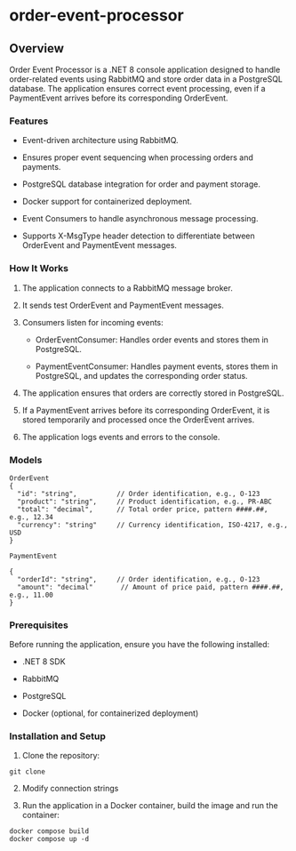 # order-event-processor

## Overview

Order Event Processor is a .NET 8 console application designed to handle order-related events using RabbitMQ and store order data in a PostgreSQL database. The application ensures correct event processing, even if a PaymentEvent arrives before its corresponding OrderEvent.

### Features

- Event-driven architecture using RabbitMQ.

- Ensures proper event sequencing when processing orders and payments.

- PostgreSQL database integration for order and payment storage.

- Docker support for containerized deployment.

- Event Consumers to handle asynchronous message processing.

- Supports X-MsgType header detection to differentiate between OrderEvent and PaymentEvent messages.


### How It Works

1. The application connects to a RabbitMQ message broker.

2. It sends test OrderEvent and PaymentEvent messages.

3. Consumers listen for incoming events:

    - OrderEventConsumer: Handles order events and stores them in PostgreSQL.

    - PaymentEventConsumer: Handles payment events, stores them in PostgreSQL, and updates the corresponding order status.

4. The application ensures that orders are correctly stored in PostgreSQL.

5. If a PaymentEvent arrives before its corresponding OrderEvent, it is stored temporarily and processed once the OrderEvent arrives.

6. The application logs events and errors to the console.

### Models

```
OrderEvent
{
  "id": "string",          // Order identification, e.g., O-123
  "product": "string",     // Product identification, e.g., PR-ABC
  "total": "decimal",      // Total order price, pattern ####.##, e.g., 12.34
  "currency": "string"     // Currency identification, ISO-4217, e.g., USD
}
```

```
PaymentEvent

{
  "orderId": "string",     // Order identification, e.g., O-123
  "amount": "decimal"       // Amount of price paid, pattern ####.##, e.g., 11.00
}
```

### Prerequisites

Before running the application, ensure you have the following installed:

- .NET 8 SDK

- RabbitMQ 

- PostgreSQL 

- Docker (optional, for containerized deployment)


### Installation and Setup

1. Clone the repository:

```
git clone
```

2. Modify connection strings 


3. Run the application in a Docker container, build the image and run the container:

```
docker compose build
docker compose up -d
```









